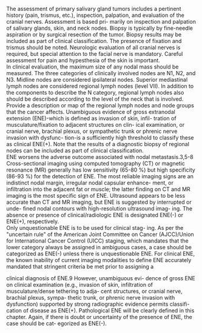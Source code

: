The assessment of primary salivary gland tumors includes a
pertinent history (pain, trismus, etc.), inspection, palpation,
and evaluation of the cranial nerves. Assessment is based pri-
marily on inspection and palpation of salivary glands, skin,
and neck nodes. Biopsy is typically by fine-needle aspiration
or by surgical resection of the tumor. Biopsy results may be
included as part of clinical classification. The presence of
fixation and trismus should be noted. Neurologic evaluation
of all cranial nerves is required, but special attention to the
facial nerve is mandatory. Careful assessment for pain and
hypesthesia of the skin is important.  
In clinical evaluation, the maximum size of any nodal
mass should be measured. The three categories of clinically
involved nodes are N1, N2, and N3. Midline nodes are
considered ipsilateral nodes. Superior mediastinal lymph
nodes are considered regional lymph nodes (level VII). In
addition to the components to describe the N category,
regional lymph nodes also should be described according to
the level of the neck that is involved. Provide a description or
map of the regional lymph nodes and node groups that the
cancer affects. Unambiguous evidence of gross extranodal
extension (ENE)-which is defined as invasion of skin, infil-
tration of musculature/fixation to adjacent structures on clin-
ical examination, or cranial nerve, brachial plexus, or
sympathetic trunk or phrenic nerve invasion with dysfunc-
tion-is a sufficiently high threshold to classify these as
clinical ENE(+). Note that the results of a diagnostic biopsy
of regional nodes can be included as part of clinical
classification.  
ENE worsens the adverse outcome associated with nodal
metastasis.3,5-8 Cross-sectional imaging using computed
tomography (CT) or magnetic resonance (MR) generally has
low sensitivity (65-80 %) but high specificity (86-93 %) for
the detection of ENE. The most reliable imaging signs are an
indistinct nodal margin, irregular nodal capsular enhance-
ment, or infiltration into the adjacent fat or muscle; the latter
finding on CT and MR imaging is the most specific sign of
ENE. Ultrasound appears to be less accurate than CT and
MR imaging, but ENE is suggested by interrupted or unde-
fined nodal contours with high-resolution ultrasound imag-
ing. The absence or presence of clinical/radiologic ENE is
designated ENE(-) or ENE(+), respectively.  
Only unquestionable ENE is to be used for clinical stag-
ing. As per the "uncertain rule" of the American Joint
Committee on Cancer (AJCC)/Union for International
Cancer Control (UICC) staging, which mandates that the
lower category always be assigned in ambiguous cases, a
case should be categorized as ENE(-) unless there is
unquestionable ENE. For clinical ENE, the known inability
of current imaging modalities to define ENE accurately
mandated that stringent criteria be met prior to assigning a  
<!-- PageNumber="8" -->
<!-- PageBreak -->  
<!-- PageNumber="98" -->
<!-- PageHeader="American Joint Committee on Cancer . 2017" -->  
clinical diagnosis of ENE.9 However, unambiguous evi-
dence of gross ENE on clinical examination (e.g., invasion
of skin, infiltration of musculature/dense tethering to adja-
cent structures, or cranial nerve, brachial plexus, sympa-
thetic trunk, or phrenic nerve invasion with dysfunction)
supported by strong radiographic evidence permits classifi-
cation of disease as ENE(+). Pathological ENE will be
clearly defined in this chapter. Again, if there is doubt or
uncertainty of the presence of ENE, the case should be cat-
egorized as ENE(-).